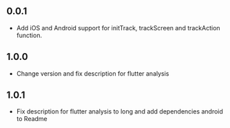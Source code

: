 ## 0.0.1

* Add iOS and Android support for initTrack, trackScreen and trackAction function.

## 1.0.0

* Change version and fix description for flutter analysis

## 1.0.1

* Fix description for flutter analysis to long and add dependencies android to Readme